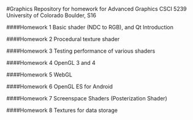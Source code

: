 #Graphics
Repository for homework for Advanced Graphics CSCI 5239
University of Colorado Boulder, S16

####Homework 1
Basic shader (NDC to RGB), and Qt Introduction

####Homework 2
Procedural texture shader

####Homework 3
Testing performance of various shaders

####Homework 4
OpenGL 3 and 4

####Homework 5
WebGL

####Homework 6
OpenGL ES for Android

####Homework 7
Screenspace Shaders (Posterization Shader)

####Homework 8
Textures for data storage

